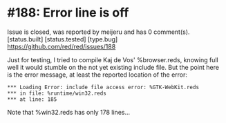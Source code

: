 
#188: Error line is off
================================================================================
Issue is closed, was reported by meijeru and has 0 comment(s).
[status.built] [status.tested] [type.bug]
<https://github.com/red/red/issues/188>

Just for testing, I tried to compile Kaj de Vos' %browser.reds, knowing full well it would stumble on the not yet existing include file. But the point here is the error message, at least the reported location of the error:

```
*** Loading Error: include file access error: %GTK-WebKit.reds
*** in file: %runtime/win32.reds
*** at line: 185
```

Note that %win32.reds has only 178 lines...



